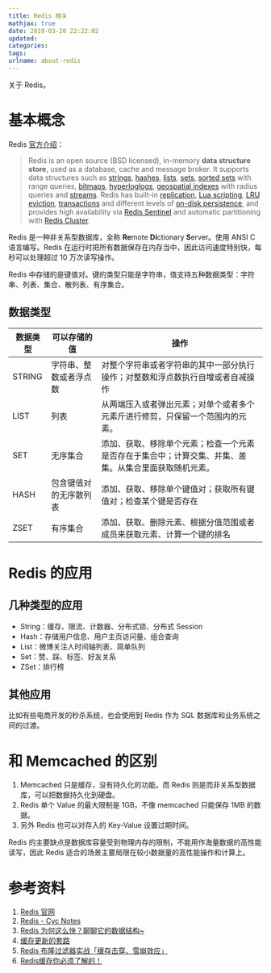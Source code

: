 ```yaml
---
title: Redis 相关
mathjax: true
date: 2019-03-20 22:22:02
updated:
categories:
tags:
urlname: about-redis
---
```


关于 Redis。

<!-- more -->

# 基本概念

Redis [官方介绍](https://redis.io/topics/introduction)：

> Redis is an open source (BSD licensed), in-memory **data structure store**, used as a database, cache and message broker. It supports data structures such as [strings](https://redis.io/topics/data-types-intro#strings), [hashes](https://redis.io/topics/data-types-intro#hashes), [lists](https://redis.io/topics/data-types-intro#lists), [sets](https://redis.io/topics/data-types-intro#sets), [sorted sets](https://redis.io/topics/data-types-intro#sorted-sets) with range queries, [bitmaps](https://redis.io/topics/data-types-intro#bitmaps), [hyperloglogs](https://redis.io/topics/data-types-intro#hyperloglogs), [geospatial indexes](https://redis.io/commands/geoadd) with radius queries and [streams](https://redis.io/topics/streams-intro). Redis has built-in [replication](https://redis.io/topics/replication), [Lua scripting](https://redis.io/commands/eval), [LRU eviction](https://redis.io/topics/lru-cache), [transactions](https://redis.io/topics/transactions) and different levels of [on-disk persistence](https://redis.io/topics/persistence), and provides high availability via [Redis Sentinel](https://redis.io/topics/sentinel) and automatic partitioning with [Redis Cluster](https://redis.io/topics/cluster-tutorial).



Redis 是一种非关系型数据库，全称 **Re**mote **Di**ctionary **S**erver。使用 ANSI C 语言编写。Redis 在运行时把所有数据保存在内存当中，因此访问速度特别快，每秒可以处理超过 10 万次读写操作。

Redis 中存储的是键值对。键的类型只能是字符串，值支持五种数据类型：字符串、列表、集合、散列表、有序集合。

## 数据类型

| 数据类型 | 可以存储的值           | 操作                                                         |
| -------- | ---------------------- | ------------------------------------------------------------ |
| STRING   | 字符串、整数或者浮点数 | 对整个字符串或者字符串的其中一部分执行操作；对整数和浮点数执行自增或者自减操作 |
| LIST     | 列表                   | 从两端压入或者弹出元素；对单个或者多个元素斤进行修剪，只保留一个范围内的元素。 |
| SET      | 无序集合               | 添加、获取、移除单个元素；检查一个元素是否存在于集合中；计算交集、并集、差集。从集合里面获取随机元素。 |
| HASH     | 包含键值对的无序散列表 | 添加、获取、移除单个键值对；获取所有键值对；检查某个键是否存在 |
| ZSET     | 有序集合               | 添加、获取、删除元素、根据分值范围或者成员来获取元素、计算一个键的排名 |

# Redis 的应用

## 几种类型的应用

- String：缓存、限流、计数器、分布式锁、分布式 Session
- Hash：存储用户信息、用户主页访问量、组合查询
- List：微博关注人时间轴列表、简单队列
- Set：赞、踩、标签、好友关系
- ZSet：排行榜

## 其他应用

比如有些电商开发的秒杀系统，也会使用到 Redis 作为 SQL 数据库和业务系统之间的过渡。



# 和 Memcached 的区别

1. Memcached 只是缓存，没有持久化的功能。而 Redis 则是而非关系型数据库，可以把数据持久化到硬盘。
2. Redis 单个 Value 的最大限制是 1GB，不像 memcached 只能保存 1MB 的数据。
3. 另外 Redis 也可以对存入的 Key-Value 设置过期时间。

Redis 的主要缺点是数据库容量受到物理内存的限制，不能用作海量数据的高性能读写，因此 Redis 适合的场景主要局限在较小数据量的高性能操作和计算上。





# 参考资料

1. [Redis 官网](https://redis.io/)
2. [Redis - Cyc Notes](https://cyc2018.github.io/CS-Notes/#/notes/Redis)
3. [Redis 为何这么快？聊聊它的数据结构~](https://mp.weixin.qq.com/s?__biz=MzU2NjIzNDk5NQ==&mid=2247485848&idx=1&sn=e881695ba18978bd9b3ed81104755a6e&chksm=fcaed384cbd95a928b83aeb4613c1b029c7cdd64ede44432d4de6000402ed9eed7efd59b85b2&mpshare=1&scene=23&srcid=#rd)
4. [缓存更新的套路](https://coolshell.cn/articles/17416.html)
5. [Redis 布隆过滤器实战「缓存击穿、雪崩效应」](https://zhuanlan.zhihu.com/p/60034575)
6. [Redis缓存你必须了解的！](https://zhuanlan.zhihu.com/p/48080173)